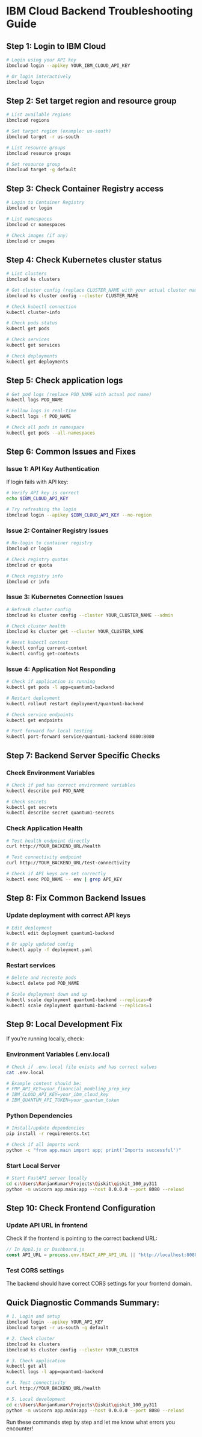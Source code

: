 # IBM Cloud Backend Troubleshooting Guide

## Step 1: Login to IBM Cloud
```bash
# Login using your API key
ibmcloud login --apikey YOUR_IBM_CLOUD_API_KEY

# Or login interactively
ibmcloud login
```

## Step 2: Set target region and resource group
```bash
# List available regions
ibmcloud regions

# Set target region (example: us-south)
ibmcloud target -r us-south

# List resource groups
ibmcloud resource groups

# Set resource group
ibmcloud target -g default
```

## Step 3: Check Container Registry access
```bash
# Login to Container Registry
ibmcloud cr login

# List namespaces
ibmcloud cr namespaces

# Check images (if any)
ibmcloud cr images
```

## Step 4: Check Kubernetes cluster status
```bash
# List clusters
ibmcloud ks clusters

# Get cluster config (replace CLUSTER_NAME with your actual cluster name)
ibmcloud ks cluster config --cluster CLUSTER_NAME

# Check kubectl connection
kubectl cluster-info

# Check pods status
kubectl get pods

# Check services
kubectl get services

# Check deployments
kubectl get deployments
```

## Step 5: Check application logs
```bash
# Get pod logs (replace POD_NAME with actual pod name)
kubectl logs POD_NAME

# Follow logs in real-time
kubectl logs -f POD_NAME

# Check all pods in namespace
kubectl get pods --all-namespaces
```

## Step 6: Common Issues and Fixes

### Issue 1: API Key Authentication
If login fails with API key:
```bash
# Verify API key is correct
echo $IBM_CLOUD_API_KEY

# Try refreshing the login
ibmcloud login --apikey $IBM_CLOUD_API_KEY --no-region
```

### Issue 2: Container Registry Issues
```bash
# Re-login to container registry
ibmcloud cr login

# Check registry quotas
ibmcloud cr quota

# Check registry info
ibmcloud cr info
```

### Issue 3: Kubernetes Connection Issues
```bash
# Refresh cluster config
ibmcloud ks cluster config --cluster YOUR_CLUSTER_NAME --admin

# Check cluster health
ibmcloud ks cluster get --cluster YOUR_CLUSTER_NAME

# Reset kubectl context
kubectl config current-context
kubectl config get-contexts
```

### Issue 4: Application Not Responding
```bash
# Check if application is running
kubectl get pods -l app=quantum1-backend

# Restart deployment
kubectl rollout restart deployment/quantum1-backend

# Check service endpoints
kubectl get endpoints

# Port forward for local testing
kubectl port-forward service/quantum1-backend 8080:8080
```

## Step 7: Backend Server Specific Checks

### Check Environment Variables
```bash
# Check if pod has correct environment variables
kubectl describe pod POD_NAME

# Check secrets
kubectl get secrets
kubectl describe secret quantum1-secrets
```

### Check Application Health
```bash
# Test health endpoint directly
curl http://YOUR_BACKEND_URL/health

# Test connectivity endpoint
curl http://YOUR_BACKEND_URL/test-connectivity

# Check if API keys are set correctly
kubectl exec POD_NAME -- env | grep API_KEY
```

## Step 8: Fix Common Backend Issues

### Update deployment with correct API keys
```bash
# Edit deployment
kubectl edit deployment quantum1-backend

# Or apply updated config
kubectl apply -f deployment.yaml
```

### Restart services
```bash
# Delete and recreate pods
kubectl delete pod POD_NAME

# Scale deployment down and up
kubectl scale deployment quantum1-backend --replicas=0
kubectl scale deployment quantum1-backend --replicas=1
```

## Step 9: Local Development Fix

If you're running locally, check:

### Environment Variables (.env.local)
```bash
# Check if .env.local file exists and has correct values
cat .env.local

# Example content should be:
# FMP_API_KEY=your_financial_modeling_prep_key
# IBM_CLOUD_API_KEY=your_ibm_cloud_key
# IBM_QUANTUM_API_TOKEN=your_quantum_token
```

### Python Dependencies
```bash
# Install/update dependencies
pip install -r requirements.txt

# Check if all imports work
python -c "from app.main import app; print('Imports successful')"
```

### Start Local Server
```bash
# Start FastAPI server locally
cd c:\Users\RanjanKumar\Projects\Qiskit\qiskit_100_py311
python -m uvicorn app.main:app --host 0.0.0.0 --port 8080 --reload
```

## Step 10: Check Frontend Configuration

### Update API URL in frontend
Check if the frontend is pointing to the correct backend URL:

```javascript
// In App2.js or Dashboard.js
const API_URL = process.env.REACT_APP_API_URL || "http://localhost:8080";
```

### Test CORS settings
The backend should have correct CORS settings for your frontend domain.

## Quick Diagnostic Commands Summary:
```bash
# 1. Login and setup
ibmcloud login --apikey YOUR_API_KEY
ibmcloud target -r us-south -g default

# 2. Check cluster
ibmcloud ks clusters
ibmcloud ks cluster config --cluster YOUR_CLUSTER

# 3. Check application
kubectl get all
kubectl logs -l app=quantum1-backend

# 4. Test connectivity
curl http://YOUR_BACKEND_URL/health

# 5. Local development
cd c:\Users\RanjanKumar\Projects\Qiskit\qiskit_100_py311
python -m uvicorn app.main:app --host 0.0.0.0 --port 8080 --reload
```

Run these commands step by step and let me know what errors you encounter!